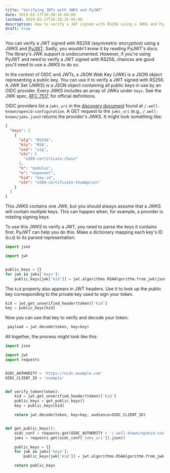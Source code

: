 ```yaml
---
title: "Verifying JWTs with JWKS and PyJWT"
date: 2019-03-17T16:38:35-04:00
lastmod: 2019-03-17T16:38:35-04:00
description: How to verify a JWT signed with RS256 using a JWKS and PyJWT.
draft: true
---
```


You can verify a JWT signed with RS256 (asymmetric encryption) using a JWKS and [PyJWT](https://github.com/jpadilla/pyjwt). Sadly, you wouldn't know it by reading PyJWT's docs. The library's JWK support is undocumented. However, if you're using PyJWT and need to verify a JWT signed with RS256, chances are good you'll need to use a JWKS to do so.

In the context of OIDC and JWTs, a JSON Web Key (JWK) is a JSON object representing a public key. You can use it to verify a JWT signed with RS256. A JWK Set (JWKS) is a JSON object containing all public keys in use by an OIDC provider. Every JWKS includes an array of JWKs under `keys`. See the JWK spec, [RFC 7517](https://tools.ietf.org/html/rfc7517), for official definitions.

OIDC providers list a `jwks_uri` in the [discovery document](https://openid.net/specs/openid-connect-discovery-1_0.html#ProviderConfig) found at `/.well-known/openid-configuration`. A GET request to the `jwks_uri` (e.g., `/.well-known/jwks.json`) returns the provider's JWKS. It might look something like:

```json
{
  "keys": [
    {
      "alg": "RS256",
      "kty": "RSA",
      "use": "sig",
      "x5c": [
        "x509-certificate-chain"
      ],
      "n": "modulus",
      "e": "exponent",
      "kid": "key-id",
      "x5t": "x509-certificate-thumbprint"
    }
  ]
}
```

This JWKS contains one JWK, but you should always assume that a JWKS will contain multiple keys. This can happen when, for example, a provider is rotating signing keys.

To use this JWKS to verify a JWT, you need to parse the keys it contains first. PyJWT can help you do this. Make a dictionary mapping each key's ID (`kid`) to its parsed representation:

```python
import json

import jwt


public_keys = {}
for jwk in jwks['keys']:
    public_keys[jwk['kid']] = jwt.algorithms.RSAAlgorithm.from_jwk(json.dumps(jwk))
```

The `kid` property also appears in JWT headers. Use it to look up the public key corresponding to the private key used to sign your token.

```python
kid = jwt.get_unverified_header(token)['kid']
key = public_keys[kid]
```

Now you can use that key to verify and decode your token:

```python
 payload = jwt.decode(token, key=key)
```

All together, the process might look like this:

```python
import json

import jwt
import requests


OIDC_AUTHORITY = 'https://oidc.example.com'
OIDC_CLIENT_ID = 'example'


def verify_token(token):
    kid = jwt.get_unverified_header(token)['kid']
    public_keys = get_public_keys()
    key = public_keys[kid]

    return jwt.decode(token, key=key, audience=OIDC_CLIENT_ID)


def get_public_keys():
    oidc_conf = requests.get(OIDC_AUTHORITY + '/.well-known/openid-configuration').json()
    jwks = requests.get(oidc_conf['jwks_uri']).json()

    public_keys = {}
    for jwk in jwks['keys']:
        public_keys[jwk['kid']] = jwt.algorithms.RSAAlgorithm.from_jwk(json.dumps(jwk))

    return public_keys
```
